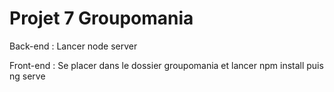 # Projet 7 Groupomania 

Back-end : Lancer node server 

Front-end : Se placer dans le dossier groupomania et lancer npm install puis ng serve
